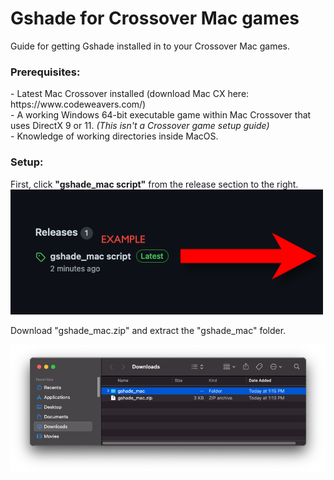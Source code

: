 # Gshade for Crossover Mac games
Guide for getting Gshade installed in to your Crossover Mac games.

<h3>Prerequisites:</h3>
- Latest Mac Crossover installed (download Mac CX here: https://www.codeweavers.com/)<br>
- A working Windows 64-bit executable game within Mac Crossover that uses DirectX 9 or 11. <i>(This isn't a Crossover game setup guide)</i><br>
- Knowledge of working directories inside MacOS.<br>
<h3>Setup:</h3>
First, click <b>"gshade_mac script"</b> from the release section to the right.<br>
<img src="/gh images/release.png"></a> </p>

Download "gshade_mac.zip" and extract the "gshade_mac" folder.

<img src="/gh images/download.png"></a> </p>
